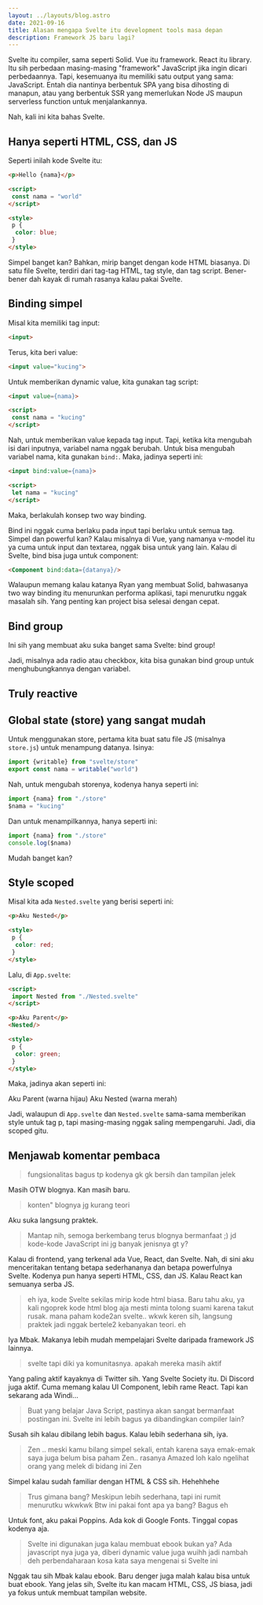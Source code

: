 ```yaml
---
layout: ../layouts/blog.astro
date: 2021-09-16
title: Alasan mengapa Svelte itu development tools masa depan
description: Framework JS baru lagi?
---
```


Svelte itu compiler, sama seperti Solid. Vue itu framework. React itu library. Itu sih perbedaan masing-masing "framework" JavaScript jika ingin dicari perbedaannya. Tapi, kesemuanya itu memiliki satu output yang sama: JavaScript. Entah dia nantinya berbentuk SPA yang bisa dihosting di manapun, atau yang berbentuk SSR yang memerlukan Node JS maupun serverless function untuk menjalankannya. 

Nah, kali ini kita bahas Svelte.

## Hanya seperti HTML, CSS, dan JS

Seperti inilah kode Svelte itu:

```html
<p>Hello {nama}</p>

<script>
 const nama = "world"
</script>

<style>
 p {
  color: blue;
 }
</style>
```

Simpel banget kan? Bahkan, mirip banget dengan kode HTML biasanya. Di satu file Svelte, terdiri dari tag-tag HTML, tag style, dan tag script. Bener-bener dah kayak di rumah rasanya kalau pakai Svelte.

## Binding simpel

Misal kita memiliki tag input:

```html
<input>
```

Terus, kita beri value:

```html
<input value="kucing">
```

Untuk memberikan dynamic value, kita gunakan tag script:

```html
<input value={nama}>

<script>
 const nama = "kucing"
</script>
```

Nah, untuk memberikan value kepada tag input. Tapi, ketika kita mengubah isi dari inputnya, variabel nama nggak berubah. Untuk bisa mengubah variabel nama, kita gunakan `bind:`. Maka, jadinya seperti ini:

```html
<input bind:value={nama}>

<script>
 let nama = "kucing"
</script>
```

Maka, berlakulah konsep two way binding.

Bind ini nggak cuma berlaku pada input tapi berlaku untuk semua tag. Simpel dan powerful kan? Kalau misalnya di Vue, yang namanya v-model itu ya cuma untuk input dan textarea, nggak bisa untuk yang lain. Kalau di Svelte, bind bisa juga untuk component:

```html
<Component bind:data={datanya}/>
```

Walaupun memang kalau katanya Ryan yang membuat Solid, bahwasanya two way binding itu menurunkan performa aplikasi, tapi menurutku nggak masalah sih. Yang penting kan project bisa selesai dengan cepat.

## Bind group

Ini sih yang membuat aku suka banget sama Svelte: bind group!

Jadi, misalnya ada radio atau checkbox, kita bisa gunakan bind group untuk menghubungkannya dengan variabel.

## Truly reactive

## Global state (store) yang sangat mudah

Untuk menggunakan store, pertama kita buat satu file JS (misalnya `store.js`) untuk menampung datanya. Isinya:

```javascript
import {writable} from "svelte/store"
export const nama = writable("world")
```

Nah, untuk mengubah storenya, kodenya hanya seperti ini:

```javascript
import {nama} from "./store"
$nama = "kucing"
```

Dan untuk menampilkannya, hanya seperti ini:

```javascript
import {nama} from "./store"
console.log($nama)
```

Mudah banget kan?

## Style scoped

Misal kita ada `Nested.svelte` yang berisi seperti ini:

```html
<p>Aku Nested</p>

<style>
 p {
  color: red;
 }
</style>
```

Lalu, di `App.svelte`:

```html
<script>
 import Nested from "./Nested.svelte"
</script>

<p>Aku Parent</p>
<Nested/>

<style>
 p {
  color: green;
 }
</style>
```

Maka, jadinya akan seperti ini:

Aku Parent (warna hijau)
Aku Nested (warna merah)

Jadi, walaupun di `App.svelte` dan `Nested.svelte` sama-sama memberikan style untuk tag p, tapi masing-masing nggak saling mempengaruhi. Jadi, dia scoped gitu.

## Menjawab komentar pembaca

> fungsionalitas bagus tp kodenya gk gk bersih dan tampilan jelek

Masih OTW blognya. Kan masih baru.

> konten" blognya jg kurang teori

Aku suka langsung praktek.

> Mantap nih, semoga berkembang terus blognya bermanfaat ;) jd kode-kode JavaScript ini jg banyak jenisnya gt y?

Kalau di frontend, yang terkenal ada Vue, React, dan Svelte. Nah, di sini aku menceritakan tentang betapa sederhananya dan betapa powerfulnya Svelte. Kodenya pun hanya seperti HTML, CSS, dan JS. Kalau React kan semuanya serba JS.

> eh iya, kode Svelte sekilas mirip kode html biasa. Baru tahu aku, ya kali ngoprek kode html blog aja mesti minta tolong suami karena takut rusak. mana paham kode2an svelte.. wkwk
keren sih, langsung praktek jadi nggak bertele2 kebanyakan teori. eh

Iya Mbak. Makanya lebih mudah mempelajari Svelte daripada framework JS lainnya.

> svelte tapi diki ya komunitasnya. apakah mereka masih aktif

Yang paling aktif kayaknya di Twitter sih. Yang Svelte Society itu. Di Discord juga aktif. Cuma memang kalau UI Component, lebih rame React. Tapi kan sekarang ada Windi...

> Buat yang belajar Java Script, pastinya akan sangat bermanfaat postingan ini.
Svelte ini lebih bagus ya dibandingkan compiler lain?

Susah sih kalau dibilang lebih bagus. Kalau lebih sederhana sih, iya.

> Zen .. meski kamu bilang simpel sekali, entah karena saya emak-emak saya juga belum bisa paham Zen.. rasanya Amazed loh kalo ngelihat orang yang melek di bidang ini Zen

Simpel kalau sudah familiar dengan HTML & CSS sih. Hehehhehe

> Trus gimana bang? Meskipun lebih sederhana, tapi ini rumit menurutku wkwkwk
Btw ini pakai font apa ya bang? Bagus eh

Untuk font, aku pakai Poppins. Ada kok di Google Fonts. Tinggal copas kodenya aja.

> Svelte ini digunakan juga kalau membuat ebook bukan ya? Ada javascript nya juga ya, diberi dynamic value juga wuihh jadi nambah deh perbendaharaan kosa kata saya mengenai si Svelte ini

Nggak tau sih Mbak kalau ebook. Baru denger juga malah kalau bisa untuk buat ebook. Yang jelas sih, Svelte itu kan macam HTML, CSS, JS biasa, jadi ya fokus untuk membuat tampilan website.